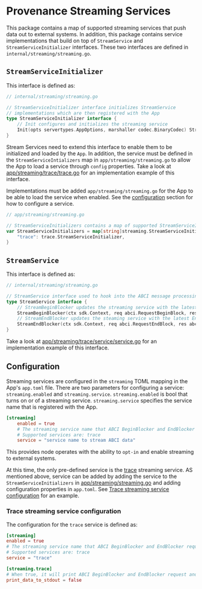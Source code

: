 # Provenance Streaming Services

This package contains a map of supported streaming services that push data out to external systems. 
In addition, this package contains service implementations that build on top of `StreamService` and `StreamServiceInitializer` interfaces.
These two interfaces are defined in `internal/streaming/streaming.go`.

## `StreamServiceInitializer`

This interface is defined as:

```go
// internal/streaming/streaming.go

// StreamServiceInitializer interface initializes StreamService
// implementations which are then registered with the App
type StreamServiceInitializer interface {
	// Init configures and initializes the streaming service
	Init(opts servertypes.AppOptions, marshaller codec.BinaryCodec) StreamService
}
```

Stream Services need to extend this interface to enable them to be initialized and loaded by the `App`. 
In addition, the service must be defined in the `StreamServiceIntializers` map in `app/streaming/streaming.go` 
to allow the App to load a service through `config` properties. 
Take a look at [app/streaming/trace/trace.go](./trace/trace.go) for an implementation example of this interface.

Implementations must be added `app/streaming/streaming.go` for the App to be able to load the service when enabled. 
See the [configuration](#configuration) section for how to configure a service.

```go
// app/streaming/streaming.go

// StreamServiceInitializers contains a map of supported StreamServiceInitializer implementations
var StreamServiceInitializers = map[string]streaming.StreamServiceInitializer{
	"trace": trace.StreamServiceInitializer,
}
```

## `StreamService`

This interface is defined as:

```go
// internal/streaming/streaming.go

// StreamService interface used to hook into the ABCI message processing of the BaseApp
type StreamService interface {
    // StreamBeginBlocker updates the streaming service with the latest BeginBlock messages
    StreamBeginBlocker(ctx sdk.Context, req abci.RequestBeginBlock, res abci.ResponseBeginBlock)
    // StreamEndBlocker updates the steaming service with the latest EndBlock messages
    StreamEndBlocker(ctx sdk.Context, req abci.RequestEndBlock, res abci.ResponseEndBlock)
}
```

Take a look at [app/streaming/trace/service/service.go](./trace/service/service.go) for an implementation example of this interface.

## Configuration

Streaming services are configured in the `streaming` TOML mapping in the App's `app.toml` file. There are two parameters
for configuring a service: `streaming.enabled` and `streaming.service`. `streaming.enabled` is bool that turns on or of a streaming service.
`streaming.service` specifies the service name that is registered with the App. 

```toml
[streaming]
    enabled = true
    # The streaming service name that ABCI BeginBlocker and EndBlocker request and response will be sent to.
    # Supported services are: trace
    service = "service name to stream ABCI data"
```

This provides node operates with the ability to `opt-in` and enable streaming to external systems.

At this time, the only pre-defined service is the [trace](./trace) streaming service.
AS mentioned above, service can be added by adding the service to the `StreamServiceInitializers` 
in [app/streaming/streaming.go](./streaming.go) and adding configuration properties in `app.toml`. 
See [Trace streaming service configuration](#trace-streaming-service-configuration) for an example.

### Trace streaming service configuration

The configuration for the `trace` service is defined as:

```toml
[streaming]
enabled = true
# The streaming service name that ABCI BeginBlocker and EndBlocker request and response will be sent to.
# Supported services are: trace
service = "trace"

[streaming.trace]
# When true, it will print ABCI BeginBlocker and EndBlocker request and response to stdout.
print_data_to_stdout = false
```

